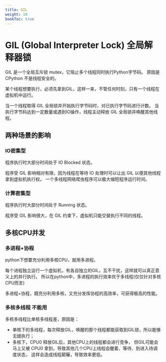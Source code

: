 ```yaml
---
title: GIL
weight: 10
bookToc: true
---
```


# GIL (Global Interpreter Lock) 全局解释器锁

GIL 是一个全局互斥锁 mutex，它阻止多个线程同时执行Python字节码。
原因是 CPython 不是线程安全的。

某个线程想要执行，必须先拿到GIL，这样一来，不管任何时刻，只有一个线程在虚拟机中运行。

当一个线程取得 GIL 全局锁并开始执行字节码时，对已执行字节码进行计数。
当执行字节码达到一定数量或遇到IO操作，线程主动释放 GIL 全局锁并唤醒其他线程。

## 两种场景的影响

### IO密集型

程序执行时大部分时间处于 IO Blocked 状态。

程序受 GIL 影响相对有限，因为线程在等待 IO 处理时可以让出 GIL 以便其他线程拿到虚拟机执行权。
一个多线程网络爬虫程序可以极大缩短程序运行时间。

### 计算密集型

程序执行时大部分时间处于 Running 状态。

程序受 GIL 影响很大，在 GIL 约束下，虚拟机只能交替执行不同的线程。

## 多核CPU并发

### 多进程+协程

python下想要充分利用多核CPU，就用多进程。

每个进程独立运行一个虚拟机，有各自独立的GIL，互不干扰，这样就可以真正意义上的并行执行。
所以在python中，多进程的执行效率优于多线程(仅仅针对多核CPU而言)

多进程+协程，既充分利用多核，又充分发挥协程的高效率，可获得极高的性能。

### 多核多线程 不能用

多核多线程比单核多线程差，原因是：
- 单核下的多线程，每次释放GIL，唤醒的那个线程都能获取到GIL锁，所以能够无缝执行；
- 多核下，CPU0 释放GIL后，其他CPU上的线程都会进行竞争，
  但GIL可能会马上又被 CPU0 拿到，导致其他几个CPU上线程会醒着、等待、到进入待调度状态，
  这样会造成线程颠簸，导致效率更低。
